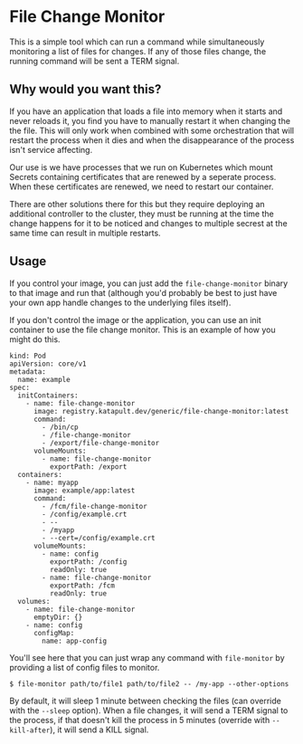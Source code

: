 # File Change Monitor

This is a simple tool which can run a command while simultaneously monitoring a list of files for changes. If any of those files change, the running command will be sent a TERM signal.

## Why would you want this?

If you have an application that loads a file into memory when it starts and never reloads it, you find you have to manually restart it when changing the the file. This will only work when combined with some orchestration that will restart the process when it dies and when the disappearance of the process isn't service affecting.

Our use is we have processes that we run on Kubernetes which mount Secrets containing certificates that are renewed by a seperate process. When these certificates are renewed, we need to restart our container.

There are other solutions there for this but they require deploying an additional controller to the cluster, they must be running at the time the change happens for it to be noticed and changes to multiple secrest at the same time can result in multiple restarts.

## Usage

If you control your image, you can just add the `file-change-monitor` binary to that image and run that (although you'd probably be best to just have your own app handle changes to the underlying files itself).

If you don't control the image or the application, you can use an init container to use the file change monitor. This is an example of how you might do this.

```
kind: Pod
apiVersion: core/v1
metadata:
  name: example
spec:
  initContainers:
    - name: file-change-monitor
      image: registry.katapult.dev/generic/file-change-monitor:latest
      command:
        - /bin/cp
        - /file-change-monitor
        - /export/file-change-monitor
      volumeMounts:
        - name: file-change-monitor
          exportPath: /export
  containers:
    - name: myapp
      image: example/app:latest
      command:
        - /fcm/file-change-monitor
        - /config/example.crt
        - --
        - /myapp
        - --cert=/config/example.crt
      volumeMounts:
        - name: config
          exportPath: /config
          readOnly: true
        - name: file-change-monitor
          exportPath: /fcm
          readOnly: true
  volumes:
    - name: file-change-monitor
      emptyDir: {}
    - name: config
      configMap:
        name: app-config
```

You'll see here that you can just wrap any command with `file-monitor` by providing a list of config files to monitor.

```
$ file-monitor path/to/file1 path/to/file2 -- /my-app --other-options
```

By default, it will sleep 1 minute between checking the files (can override with the `--sleep` option). When a file changes, it will send a TERM signal to the process, if that doesn't kill the process in 5 minutes (override with `--kill-after`), it will send a KILL signal.
